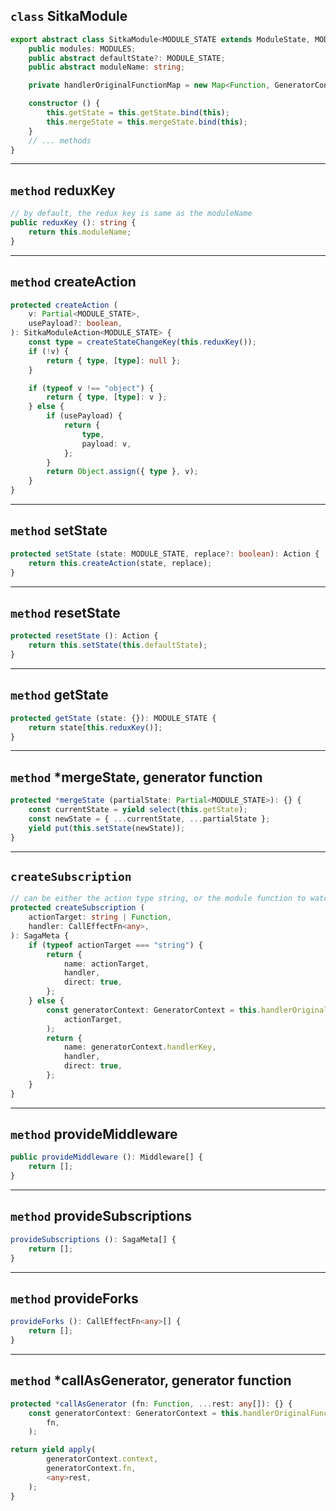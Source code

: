 ## `class` SitkaModule

```ts
export abstract class SitkaModule<MODULE_STATE extends ModuleState, MODULES> {
    public modules: MODULES;
    public abstract defaultState?: MODULE_STATE;
    public abstract moduleName: string;

    private handlerOriginalFunctionMap = new Map<Function, GeneratorContext>();

    constructor () {
        this.getState = this.getState.bind(this);
        this.mergeState = this.mergeState.bind(this);
    }
    // ... methods
}
```

---

## `method` reduxKey

```ts
// by default, the redux key is same as the moduleName
public reduxKey (): string {
    return this.moduleName;
}
```

---

## `method` createAction

```ts
protected createAction (
    v: Partial<MODULE_STATE>,
    usePayload?: boolean,
): SitkaModuleAction<MODULE_STATE> {
    const type = createStateChangeKey(this.reduxKey());
    if (!v) {
        return { type, [type]: null };
    }

    if (typeof v !== "object") {
        return { type, [type]: v };
    } else {
        if (usePayload) {
            return {
                type,
                payload: v,
            };
        }
        return Object.assign({ type }, v);
    }
}
```

---

## `method` setState

```ts
protected setState (state: MODULE_STATE, replace?: boolean): Action {
    return this.createAction(state, replace);
}
```

---

## `method` resetState

```ts
protected resetState (): Action {
    return this.setState(this.defaultState);
}
```

---

## `method` getState

```ts
protected getState (state: {}): MODULE_STATE {
    return state[this.reduxKey()];
}
```

---

## `method` *mergeState, generator function

```ts
protected *mergeState (partialState: Partial<MODULE_STATE>): {} {
    const currentState = yield select(this.getState);
    const newState = { ...currentState, ...partialState };
    yield put(this.setState(newState));
}
```

---

## `createSubscription`

```ts
// can be either the action type string, or the module function to watch
protected createSubscription (
    actionTarget: string | Function,
    handler: CallEffectFn<any>,
): SagaMeta {
    if (typeof actionTarget === "string") {
        return {
            name: actionTarget,
            handler,
            direct: true,
        };
    } else {
        const generatorContext: GeneratorContext = this.handlerOriginalFunctionMap.get(
            actionTarget,
        );
        return {
            name: generatorContext.handlerKey,
            handler,
            direct: true,
        };
    }
}
```

---

## `method` provideMiddleware

```ts
public provideMiddleware (): Middleware[] {
    return [];
}
```

---

## `method` provideSubscriptions

```ts
provideSubscriptions (): SagaMeta[] {
    return [];
}
```

---

## `method` provideForks

```ts
provideForks (): CallEffectFn<any>[] {
    return [];
}
```

---

## `method` *callAsGenerator, generator function

```ts
protected *callAsGenerator (fn: Function, ...rest: any[]): {} {
    const generatorContext: GeneratorContext = this.handlerOriginalFunctionMap.get(
        fn,
    );

return yield apply(
        generatorContext.context,
        generatorContext.fn,
        <any>rest,
    );
}
```
